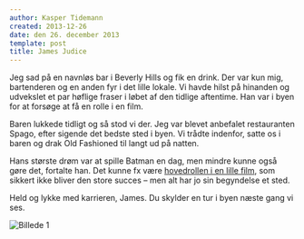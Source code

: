 ```yaml
---
author: Kasper Tidemann
created: 2013-12-26
date: den 26. december 2013
template: post
title: James Judice
---
```


Jeg sad på en navnløs bar i Beverly Hills og fik en drink. Der var kun mig, bartenderen og en anden fyr i det lille lokale. Vi havde hilst på hinanden og udvekslet et par høflige fraser i løbet af den tidlige aftentime. Han var i byen for at forsøge at få en rolle i en film.

Baren lukkede tidligt og så stod vi der. Jeg var blevet anbefalet restauranten Spago, efter sigende det bedste sted i byen. Vi trådte indenfor, satte os i baren og drak Old Fashioned til langt ud på natten.

Hans største drøm var at spille Batman en dag, men mindre kunne også gøre det, fortalte han. Det kunne fx være [hovedrollen i en lille film](https://www.youtube.com/watch?v=paMcxhwpmto), som sikkert ikke bliver den store succes – men alt har jo sin begyndelse et sted.

Held og lykke med karrieren, James. Du skylder en tur i byen næste gang vi ses.

![Billede 1](/photos/james-judice/1.jpg)